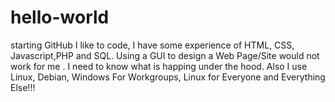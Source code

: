 # hello-world
starting GitHub
I like to code, I have some experience of HTML, CSS, Javascript,PHP and SQL. Using a GUI to design a Web Page/Site would not work for me .
I need to know what is happing under the hood.
Also I use Linux, Debian, Windows For Workgroups, Linux for Everyone and Everything Else!!!
